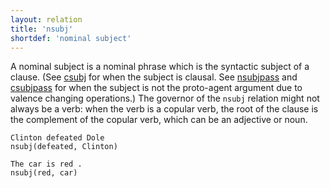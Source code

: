 ```yaml
---
layout: relation
title: 'nsubj'
shortdef: 'nominal subject'
---
```


A nominal subject is a nominal phrase which is the syntactic subject of a
clause.
(See [csubj]() for when the subject is clausal. See [nsubjpass]() and [csubjpass]() for when the subject is not the proto-agent argument due to valence changing operations.)
The governor of the `nsubj` relation might not always be a verb: when
the verb is a copular verb, the root of the clause is the complement
of the copular verb, which can be an adjective or noun.

~~~ sdparse
Clinton defeated Dole
nsubj(defeated, Clinton)
~~~

~~~ sdparse
The car is red .
nsubj(red, car)
~~~
